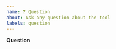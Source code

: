 ```yaml
---
name: ❓ Question
about: Ask any question about the tool
labels: question
---
```


**Question**
<!-- Extense question or issue with all possible context. -->
